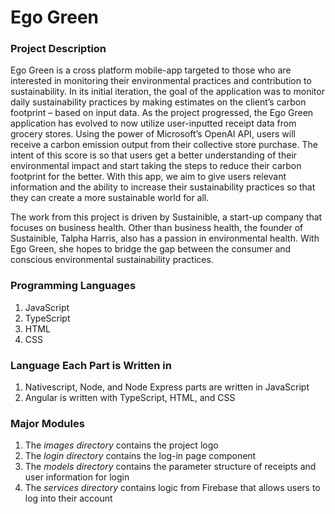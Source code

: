 # Ego Green

### Project Description
Ego Green is a cross platform mobile-app targeted to those who are interested in monitoring 
their environmental practices and contribution to sustainability. In its initial iteration, 
the goal of the application was to monitor daily sustainability practices by making estimates 
on the client’s carbon footprint – based on input data. As the project progressed, the Ego 
Green application has evolved to now utilize user-inputted receipt data from grocery stores. 
Using the power of Microsoft’s OpenAI API, users will receive a carbon emission output from 
their collective store purchase. The intent of this score is so that users get a better 
understanding of their environmental impact and start taking the steps to reduce their carbon 
footprint for the better. With this app, we aim to give users relevant information and the 
ability to increase their sustainability practices so that they can create a more sustainable 
world for all.

The work from this project is driven by Sustainible, a start-up company that focuses on business 
health. Other than business health, the founder of Sustainible, Talpha Harris, also has a passion 
in environmental health. With Ego Green, she hopes to bridge the gap between the consumer and 
conscious environmental sustainability practices.

### Programming Languages
1. JavaScript
2. TypeScript
3. HTML
4. CSS

### Language Each Part is Written in
1. Nativescript, Node, and Node Express parts are written in JavaScript
2. Angular is written with TypeScript, HTML, and CSS

### Major Modules
1. The *images directory* contains the project logo
2. The *login directory* contains the log-in page component
3. The *models directory* contains the parameter structure of receipts and user information for login
4. The *services directory* contains logic from Firebase that allows users to log into their account
